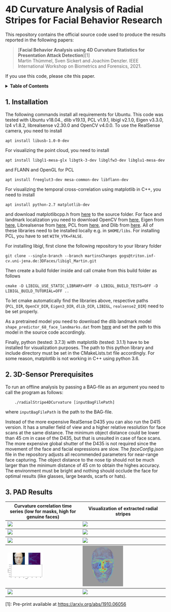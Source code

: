# 4D Curvature Analysis of Radial Stripes for Facial Behavior Research
This repository contains the official source code used to produce the results reported in the following papers:

> [**Facial Behavior Analysis using 4D Curvature Statistics for Presentation Attack Detection**][1]  
> Martin Thümmel, Sven Sickert and Joachim Denzler.
> IEEE International Workshop on Biometrics and Forensics, 2021.

If you use this code, please cite this paper.

<details><summary><strong>Table of Contents</strong></summary>

1. [Installation](#1-installation)
2. [3D-Sensor Prequesites](#2-3d-sensor-prequesites)
3. [Results](#3-results)
</details>

## 1. Installation
The following commands install all requirements for Ubuntu.
This code was tested with Ubuntu v18.04., dlib v19.13, PCL v1.9.1, libigl v2.1.0, Eigen v3.3.0, lz4 v1.8.2, librealsense v2.30.0 and OpenCV v4.0.0.
To use the RealSense camera, you need to install

    apt install libusb-1.0-0-dev

For visualizing the point cloud, you need to install

    apt install libgl1-mesa-glx libgtk-3-dev libglfw3-dev libglu1-mesa-dev

and FLANN and OpenGL for PCL

    apt install freeglut3-dev mesa-common-dev libflann-dev

For visualizing the temporal cross-correlation using matplotlib in C++, you need to install

    apt install python-2.7 matplotlib-dev

and download matplotlibcpp.h from [here](https://github.com/lava/matplotlib-cpp) to the source folder.
For face and landmark localization you need to download OpenCV from [here](https://github.com/opencv/opencv), Eigen from [here](http://eigen.tuxfamily.org/index.php?title=Main_Page), Librealsense from [here](https://github.com/IntelRealSense/librealsense), PCL from [here](https://github.com/PointCloudLibrary/pcl), and Dlib from [here](https://github.com/davisking/dlib).
All of these libraries need to be installed locally e.g. in `$HOME/libs`. For installing PCL, you have to set `WITH_VTK=FALSE`.

For installing libigl, first clone the following repository to your library folder

    git clone --single-branch --branch martinsChanges gogs@triton.inf-cv.uni-jena.de:3DFaces/libigl_Martin.git

Then create a build folder inside and call cmake from this build folder as follows

    cmake -D LIBIGL_USE_STATIC_LIBRARY=OFF -D LIBIGL_BUILD_TESTS=OFF -D LIBIGL_BUILD_TUTORIAL=OFF ..

To let cmake automatically find the libraries above, respective paths (`PCL_DIR`, `OpenCV_DIR`, `Eigen3_DIR`, `dlib_DIR`, `LIBIGL`, `realsense2_DIR`) need to be set properly.

As a pretrained model you need to download the dlib landmark model `shape_predictor_68_face_landmarks.dat` from [here](https://github.com/davisking/dlib-models) and set the path to this model in the source code accordingly.

Finally, python (tested: 3.7.3) with matplotlib (tested: 3.1.1) have to be installed for visualization purposes.
The path to this python library and include directory must be set in the CMakeLists.txt file accordingly. For some reason, matplotlib is not working in C++ using python 3.6.

## 2. 3D-Sensor Prerequisites
To run an offline analysis by passing a BAG-file as an argument you need to call the program as follows:

        ./radialStripe4DCurvature [inputBagFilePath]
        
where `inputBagFilePath` is the path to the BAG-file.

Instead of the more expensive RealSense D435 you can also run the D415 version. 
It has a smaller field of view and a higher relative resolution for face scans at the same distance.
The minimum object distance could be lower than 45 cm in case of the D435, but that is unsuited in case of face scans. 
The more expensive global shutter of the D435 is not required since the movement of the face and facial expressions are slow. 
The *faceConfig.json* file in the repository adjusts all recommended parameters for near-range face capturing.
The object distance to the nose tip should not be much larger than the minimum distance of 45 cm to obtain the highes accuracy.
The environment must be bright and nothing should occlude the face for optimal results (like glasses, large beards, scarfs or hats).

## 3. PAD Results
<table>
    <thead>
        <tr>
            <th>Curvature correlation time series (low for masks, high for genuine faces)</th>
            <th>Visualization of extracted radial stripes </th>
        </tr>
    </thead>
    <tbody>
        <tr>
            <td><img src="./results/genuine/correlation.gif" style="width:50%"></td>
            <td><img src="./results/genuine/radialStripes.gif" style="width:50%"></td>
        </tr>
    </tbody>
    <tbody>
        <tr>
            <td><img src="./results/flexibleMask/correlation.gif" style="width:50%"></td>
            <td><img src="./results/flexibleMask/radialStripes.gif" style="width:50%"></td>
        </tr>
    </tbody>
    <tbody>
        <tr>
            <td><img src="./results/flexibleMaskExtremeMovement/correlation.gif" style="width:50%"></td>
            <td><img src="./results/flexibleMaskExtremeMovement/radialStripes.gif" style="width:50%"></td>
        </tr>
    </tbody>
    <tbody>
        <tr>
            <td><img src="./results/staticMask/correlation.gif" style="width:50%"></td>
            <td><img src="./results/staticMask/radialStripes.gif" style="width:50%"></td>
        </tr>
    </tbody>
    <tbody>
        <tr>
            <td><img src="./results/staticMaskMoving/correlation.gif" style="width:50%"></td>
            <td><img src="./results/staticMaskMoving/radialStripes.gif" style="width:50%"></td>
        </tr>
    </tbody>                
</table>

[1]: Pre-print available at https://arxiv.org/abs/1910.06056
